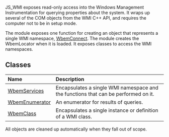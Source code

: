 JS\_WMI exposes read-only access into the Windows Management Instrumentation for querying properties about the system. It wraps up several of the COM objects from the WMI C++ API, and requires the computer not to be in setup mode.

The module exposes one function for creating an object that represents a single WMI namespace, [WbemConnect](WbemConnect.md).  The module creates the WbemLocator when it is loaded. It exposes classes to access the WMI namespaces.

## Classes ##
| **Name** | **Description** |
|:---------|:----------------|
| [WbemServices](WbemServices.md) | Encapsulates a single WMI namespace and the functions that can be performed on it. |
| [WbemEnumerator](WbemEnumerator.md) | An enumerator for results of queries. |
| [WbemClass](WbemClass.md) | Encapsulates a single instance or definition of a WMI class. |

All objects are cleaned up automatically when they fall out of scope.